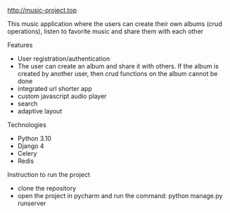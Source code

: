 
http://music-project.top

This music application where the users can create their own albums (crud operations), listen to 
favorite music and share them with each other

Features

- User registration/authentication
- The user can create an album and share it with others.
If the album is created by another user, then crud functions 
on the album cannot be done
- integrated url shorter app
- custom javascript audio player
- search
- adaptive layout

Technologies

- Python 3.10
- Django 4
- Celery
- Redis


Instruction to run the project

- clone the repository
- open the project in pycharm and run the command:
python manage.py runserver
